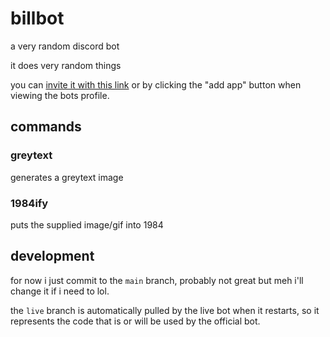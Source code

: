 billbot
=========
a very random discord bot

it does very random things

you can [invite it with this link](https://discord.com/api/oauth2/authorize?client_id=1189005536298012672&permissions=32768&scope=bot+applications.commands)
or by clicking the "add app" button when viewing the bots
profile.

## commands

### greytext
generates a greytext image

### 1984ify
puts the supplied image/gif into 1984

## development
for now i just commit to the `main` branch, probably not great
but meh i'll change it if i need to lol.

the `live` branch is automatically pulled by the live bot when
it restarts, so it represents the code that is or will be used
by the official bot.